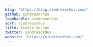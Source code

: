 ```yaml
---
blog: 'https://blog.sindresorhus.com/'
github: sindresorhus
logohandle: sindresorhus
sort: sindresorhus
title: Sindre Sorhus
twitter: sindresorhus
website: 'https://sindresorhus.com/'
---
```

